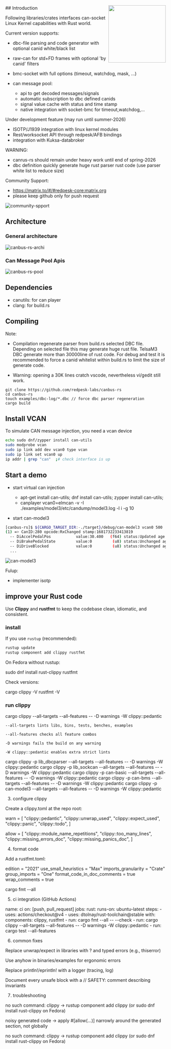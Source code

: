 <img align="right" width="180"  src="docs/asset/tux-iotbzh-canbus.png">
## Introduction

Following libraries/crates interfaces can-socket Linux Kernel capabilities with Rust world.

Current version supports:

* dbc-file parsing and code generator with optional canid white/black list
* raw-can for std+FD frames with optional 'by canid' filters
* bmc-socket with full options (timeout, watchdog, mask, ...)
* can message pool:

    * api to get decoded messages/signals
    * automatic subscription to dbc defined canids
    * signal value cache with status and time stamp
    * native integration with socket-bmc for timeout,watchdog,...

Under development feature (may run until summer-2026)

 * ISOTP/J1939 integration with linux kernel modules
 * Rest/worksocket API through redpesk/AFB bindings
 * integration with Kuksa-databroker

WARNING:

 * canrus-rs should remain under heavy work until end of spring-2026
 * dbc definition quickly generate huge rust parser rust code (use parser white list to reduce size)

Community Support:

* https://matrix.to/#/#redpesk-core:matrix.org
* please keep github only for push request

![community-spport](docs/asset/matrix-redpesk-community.png)

## Architecture

### General architecture
![canbus-rs-archi](docs/asset/canbus-rs-archi.jpg)

### Can Message Pool Apis
![canbus-rs-pool](docs/asset/canbus-rs-pool.jpg)

## Dependencies

* canutils: for can player
* clang: for build.rs

## Compiling

Note:

* Compilation regenerate parser from build.rs selected DBC file.
Depending on selected file this may generate huge rust file. TelsaM3 DBC
generate more than 30000line of rust code. For debug and test it is
recommended to force a canid whitelist within build.rs to limit the
size of generate code.

* Warning: opening a 30K lines cratch vscode, nevertheless vi/gedit still work.

```
git clone https://github.com/redpesk-labs/canbus-rs
cd canbus-rs
touch examples/dbc-log/*.dbc // force dbc parser regeneration
cargo build
```

## Install VCAN

To simulate CAN message injection, you need a vcan device

```bash
echo sudo dnf/zypper install can-utils
sudo modprobe vcan
sudo ip link add dev vcan0 type vcan
sudo ip link set vcan0 up
ip addr | grep "can"  ;# check interface is up
```

## Start a demo

* start virtual can injection
    * apt-get install can-utils;  dnf install can-utils; zypper install can-utils;
    * canplayer vcan0=elmcan -v -I ./examples/model3/etc/candump/model3.log -l i -g 10

* start can-model3

```bash
[canbus-rs]$ ${CARGO_TARGET_DIR:-./target}/debug/can-model3 vcan0 500
(1) => CanID:280 opcode:RxChanged stamp:1681732233413819
  -- DiAccelPedalPos           value:30.400   (f64) status:Updated age:0
  -- DiBrakePedalState         value:0         (u8) status:Unchanged age:0
  -- DiDriveBlocked            value:0         (u8) status:Unchanged age:0
  ...
```

![can-model3](docs/asset/can-model3-demo.png)


Fulup:

- implementer isotp


## improve your Rust code

Use **Clippy** and **rustfmt** to keep the codebase clean, idiomatic, and consistent.

### install

If you use `rustup` (recommended):

```bash
rustup update
rustup component add clippy rustfmt
```



On Fedora without rustup:

sudo dnf install rust-clippy rustfmt

Check versions:

cargo clippy -V
rustfmt -V

### run clippy

cargo clippy --all-targets --all-features -- -D warnings -W clippy::pedantic

    --all-targets lints libs, bins, tests, benches, examples

    --all-features checks all feature combos

    -D warnings fails the build on any warning

    -W clippy::pedantic enables extra strict lints


cargo clippy -p lib_dbcparser --all-targets --all-features -- -D warnings -W clippy::pedantic
cargo clippy -p lib_sockcan    --all-targets --all-features -- -D warnings -W clippy::pedantic
cargo clippy -p can-basic      --all-targets --all-features -- -D warnings -W clippy::pedantic
cargo clippy -p can-bms        --all-targets --all-features -- -D warnings -W clippy::pedantic
cargo clippy -p can-model3     --all-targets --all-features -- -D warnings -W clippy::pedantic



3) configure clippy

Create a clippy.toml at the repo root:

warn = [
  "clippy::pedantic",
  "clippy::unwrap_used",
  "clippy::expect_used",
  "clippy::panic",
  "clippy::todo",
]

allow = [
  "clippy::module_name_repetitions",
  "clippy::too_many_lines",
  "clippy::missing_errors_doc",
  "clippy::missing_panics_doc",
]

4) format code

Add a rustfmt.toml:

edition = "2021"
use_small_heuristics = "Max"
imports_granularity = "Crate"
group_imports = "One"
format_code_in_doc_comments = true
wrap_comments = true


cargo fmt --all

5) ci integration (GitHub Actions)

name: ci
on: [push, pull_request]
jobs:
  rust:
    runs-on: ubuntu-latest
    steps:
      - uses: actions/checkout@v4
      - uses: dtolnay/rust-toolchain@stable
        with:
          components: clippy, rustfmt
      - run: cargo fmt --all -- --check
      - run: cargo clippy --all-targets --all-features -- -D warnings -W clippy::pedantic
      - run: cargo test --all-features

6) common fixes

Replace unwrap/expect in libraries with ? and typed errors (e.g., thiserror)

Use anyhow in binaries/examples for ergonomic errors

Replace println!/eprintln! with a logger (tracing, log)

Document every unsafe block with a // SAFETY: comment describing invariants

7) troubleshooting

no such command: clippy → rustup component add clippy (or sudo dnf install rust-clippy on Fedora)

noisy generated code → apply #[allow(...)] narrowly around the generated section, not globally

no such command: clippy → rustup component add clippy (or sudo dnf install rust-clippy on Fedora)

